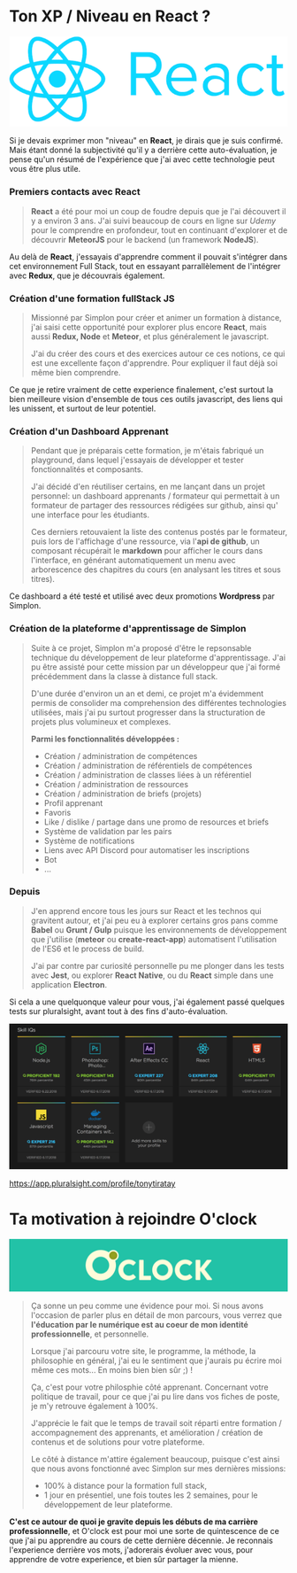 # Ton XP / Niveau en React ?

![Logo React](./react.png)

Si je devais exprimer mon "niveau" en **React**, je dirais que je suis confirmé. Mais étant donné la subjectivité qu'il y a derrière cette auto-évaluation, je pense qu'un résumé de l'expérience que j'ai avec cette technologie peut vous être plus utile.

### Premiers contacts avec React

> **React** a été pour moi un coup de foudre depuis que je l'ai découvert il y a environ 3 ans. 
>J'ai suivi beaucoup de cours en ligne sur *Udemy* pour le comprendre en profondeur, tout en continuant d'explorer et de découvrir **MeteorJS** pour le backend (un framework **NodeJS**). 
>
Au delà de **React**, j'essayais d'apprendre comment il pouvait s'intégrer dans cet environnement Full Stack, tout en essayant parrallèlement de l'intégrer avec **Redux**, que je découvrais également. 

### Création d'une formation fullStack JS

> Missionné par Simplon pour créer et animer un formation à distance, j'ai saisi cette opportunité pour explorer plus encore **React**, mais aussi **Redux, Node** et **Meteor**, et plus généralement le javascript. 
>
> J'ai du créer des cours et des exercices autour ce ces notions, ce qui est une excellente façon d'apprendre. Pour expliquer il faut déjà soi même bien comprendre. 

Ce que je retire vraiment de cette experience finalement, c'est surtout la bien meilleure vision d'ensemble de tous ces outils javascript, des liens qui les unissent, et surtout de leur potentiel.

### Création d'un Dashboard Apprenant

> Pendant que je préparais cette formation, je m'étais fabriqué un playground, dans lequel j'essayais de développer et tester fonctionnalités et  composants. 
>
> J'ai décidé d'en réutiliser certains, en me lançant dans un projet personnel: un dashboard apprenants / formateur qui permettait à un formateur de partager des ressources rédigées sur github, ainsi qu' une interface pour les étudiants.
>
> Ces derniers retouvaient la liste des contenus postés par le formateur, puis lors de l'affichage d'une ressource, via l'**api de github**, un composant récupérait le **markdown** pour afficher le cours dans l'interface, en générant automatiquement un menu avec arborescence des chapitres du cours (en analysant les titres et sous titres).
>
Ce dashboard a été testé et utilisé avec deux promotions **Wordpress** par Simplon.

### Création de la plateforme d'apprentissage de Simplon

> Suite à ce projet, Simplon m'a proposé d'être le repsonsable technique du développement de leur plateforme d'apprentissage. J'ai pu être assisté pour cette mission par un développeur que j'ai formé précédemment dans la classe à distance full stack.
>
> D'une durée d'environ un an et demi, ce projet m'a évidemment permis de consolider ma comprehension des différentes technologies utilisées, mais j'ai pu surtout progresser dans la structuration de projets plus volumineux et complexes.
>
> **Parmi les fonctionnalités développées :**
> * Création / administration de compétences
> * Création / administration de référentiels de compétences
> * Création / administration de classes liées à un référentiel
> * Création / administration de ressources
> * Création / administration de briefs (projets)
> * Profil apprenant
> * Favoris
> * Like / dislike / partage dans une promo de resources et briefs
> * Système de validation par les pairs
> * Système de notifications
> * Liens avec API Discord pour automatiser les inscriptions
> * Bot
> * ...
### Depuis

> J'en apprend encore tous les jours sur React et les technos qui gravitent autour, et j'ai peu eu à explorer certains gros pans comme **Babel** ou **Grunt / Gulp** puisque les environnements de développement que j'utilise (**meteor** ou **create-react-app**) automatisent l'utilisation de l'ES6 et le process de build.
>
> J'ai par contre par curiosité personnelle pu me plonger dans les tests avec **Jest**, ou explorer **React Native**, ou du **React** simple dans une application **Electron**.

Si cela a une quelquonque valeur pour vous, j'ai également passé quelques tests sur pluralsight, avant tout à des fins d'auto-évaluation.

![capture-score-luralsight](./pluralsight.png)

https://app.pluralsight.com/profile/tonytiratay

# Ta motivation à rejoindre O'clock

![logoOclock](./oclock.png)
> Ça sonne un peu comme une évidence pour moi. Si nous avons l'occasion de parler plus en détail de mon parcours, vous verrez que **l'éducation par le numérique est au coeur de mon identité professionnelle**, et personnelle. 
>
> Lorsque j'ai parcouru votre site, le programme, la méthode, la philosophie en général, j'ai eu le sentiment que j'aurais pu écrire moi même ces mots... En moins bien bien sûr ;) ! 
>
> Ça, c'est pour votre philosphie côté apprenant. Concernant votre politique de travail, pour ce que j'ai pu lire dans vos fiches de poste, je m'y retrouve également à 100%.
>
> J'apprécie le fait que le temps de travail soit réparti entre formation / accompagnement des apprenants, et amélioration / création de contenus et de solutions pour votre plateforme.
>
> Le côté à distance m'attire également beaucoup, puisque c'est ainsi que nous avons fonctionné avec Simplon sur mes dernières missions:
>
> * 100% à distance pour la formation full stack, 
> * 1 jour en présentiel, une fois toutes les 2 semaines, pour le développement de leur plateforme.

**C'est ce autour de quoi je gravite depuis les débuts de ma carrière professionnelle**, et O'clock est pour moi une sorte de quintescence de ce que j'ai pu apprendre au cours de cette dernière décennie. Je reconnais l'experience derrière vos mots, j'adorerais évoluer avec vous, pour apprendre de votre experience, et bien sûr partager la mienne.

